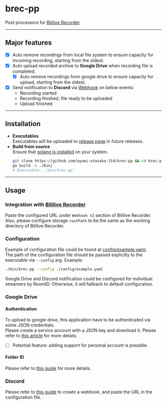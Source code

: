 # brec-pp

Post processors for [Bililive Recorder](https://github.com/BililiveRecorder/BililiveRecorder). 

---

## Major features 
- [x] Auto remove recordings from local file system to ensure capacity for incoming recording, starting from the oldest. 
- [x] Auto upload recorded archive to **Google Drive** when recording file is completed. 
  - [x] Auto remove recordings from google drive to ensure capacity for upload, starting from the oldest. 
- [x] Send notification to **Discord** via [Webhook](https://support.discord.com/hc/en-us/articles/228383668-Intro-to-Webhooks) on below events: 
  - Recording started
  - Recording finished, file ready to be uploaded 
  - Upload finished 

---
## Installation
* **Executables**   
  Executables will be uploaded to [release page](https://github.com/ayumi-otosaka-314/brec-pp/releases) in future releases. 
* **Build from source**   
  Ensure that [golang is installed](https://golang.org/doc/install) on your system.
  ```Bash
  git clone https://github.com/ayumi-otosaka-314/brec-pp && cd brec-pp
  go build -o ./bin/
  # Executable: ./bin/brec-pp
  ```

---
## Usage 
### Integration with [Bililive Recorder](https://github.com/BililiveRecorder/BililiveRecorder)
Paste the configured URL under `Webhook V2` section of Bililive Recorder.  
Also, please configure storage `rootPath` to be the same as the working directory of Bililive Recorder. 

### Configuration 
Example of configuration file could be found at [config/example.yaml](config/example.yaml).  
The path of the configuration file should be passed explicitly to the executable via `--config` arg. Example: 
```bash
./bin/brec-pp --config ./config/example.yaml
```
Google Drive and Discord notification could be configured for individual streamers by RoomID. Otherwise, it will fallback to default configuration. 

### Google Drive
#### Authentication 
To upload to google drive, this application have to be authenticated via some JSON credentials.  
Please create a service account with a JSON key and download it. Please refer to [this article](https://cloud.google.com/iam/docs/creating-managing-service-account-keys) for more details.  
- [ ] Potential feature: adding support for personal account is possible. 

#### Folder ID 
Please refer to [this guide](https://robindirksen.com/blog/where-do-i-get-google-drive-folder-id) for more details. 

### Discord 
Please refer to [this guide](https://support.discord.com/hc/en-us/articles/228383668-Intro-to-Webhooks) to create a webhook, and paste the URL in the configuration file. 
